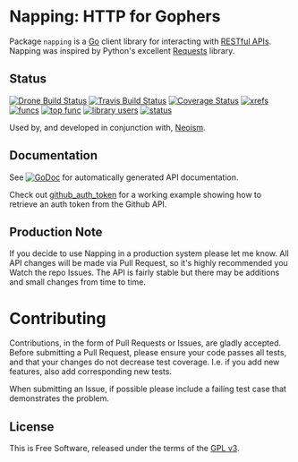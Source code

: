 # Napping: HTTP for Gophers

Package `napping` is a [Go][] client library for interacting with
[RESTful APIs][].  Napping was inspired  by Python's excellent [Requests][]
library.


## Status

[![Drone Build Status](https://drone.io/github.com/jmcvetta/napping/status.png)](https://drone.io/github.com/jmcvetta/napping/latest)
[![Travis Build Status](https://travis-ci.org/jmcvetta/napping.png)](https://travis-ci.org/jmcvetta/napping)
[![Coverage Status](https://coveralls.io/repos/jmcvetta/restclient/badge.png)](https://coveralls.io/r/jmcvetta/napping)
[![xrefs](https://sourcegraph.com/api/repos/github.com/jmcvetta/napping/badges/xrefs.png)](https://sourcegraph.com/github.com/jmcvetta/napping)
[![funcs](https://sourcegraph.com/api/repos/github.com/jmcvetta/napping/badges/funcs.png)](https://sourcegraph.com/github.com/jmcvetta/napping)
[![top func](https://sourcegraph.com/api/repos/github.com/jmcvetta/napping/badges/top-func.png)](https://sourcegraph.com/github.com/jmcvetta/napping)
[![library users](https://sourcegraph.com/api/repos/github.com/jmcvetta/napping/badges/library-users.png)](https://sourcegraph.com/github.com/jmcvetta/napping)
[![status](https://sourcegraph.com/api/repos/github.com/jmcvetta/napping/badges/status.png)](https://sourcegraph.com/github.com/jmcvetta/napping)

Used by, and developed in conjunction with, [Neoism][].


## Documentation

See [![GoDoc](http://godoc.org/github.com/jmcvetta/napping?status.png)](http://godoc.org/github.com/jmcvetta/napping)
for automatically generated API documentation.

Check out [github_auth_token][auth-token] for a working example
showing how to retrieve an auth token from the Github API.


## Production Note

If you decide to use Napping in a production system please let me know.  All
API changes will be made via Pull Request, so it's highly recommended you Watch
the repo Issues.  The API is fairly stable but there may be additions and small 
changes from time to time.


# Contributing

Contributions, in the form of Pull Requests or Issues, are gladly accepted.
Before submitting a Pull Request, please ensure your code passes all tests, and
that your changes do not decrease test coverage.  I.e. if you add new features,
also add corresponding new tests.

When submitting an Issue, if possible please include a failing test case that 
demonstrates the problem.


## License

This is Free Software, released under the terms of the [GPL v3][].


[Go]:           http://golang.org
[RESTful APIs]: http://en.wikipedia.org/wiki/Representational_state_transfer#RESTful_web_APIs
[Requests]:     http://python-requests.org
[GPL v3]:       http://www.gnu.org/copyleft/gpl.html
[auth-token]:   https://github.com/jmcvetta/napping/blob/master/examples/github_auth_token/github_auth_token.go
[Neoism]:       https://github.com/jmcvetta/neoism
